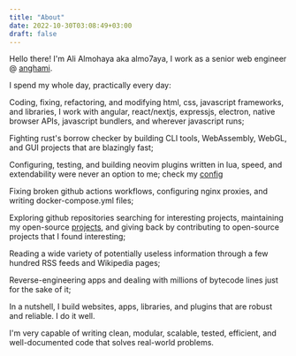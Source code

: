 ```yaml
---
title: "About"
date: 2022-10-30T03:08:49+03:00
draft: false
---
```


Hello there! I'm Ali Almohaya aka almo7aya, I work as a senior web engineer @ [anghami](https://anghami.com).

I spend my whole day, practically every day:

Coding, fixing, refactoring, and modifying html, css, javascript frameworks, and libraries, I work with angular, react/nextjs, expressjs, electron, native browser APIs, javascript bundlers, and wherever javascript runs;

Fighting rust's borrow checker by building CLI tools, WebAssembly, WebGL, and GUI projects that are blazingly fast;

Configuring, testing, and building neovim plugins written in lua, speed, and extendability were never an option to me; 
check my [config](https://github.com/Almo7aya/dotfiles/blob/master/.config/lvim/config.lua)

Fixing broken github actions workflows, configuring nginx proxies, and writing docker-compose.yml files;

Exploring github repositories searching for interesting projects, maintaining my open-source [projects](https://github.com/almo7aya), and giving back by contributing to open-source projects that I found interesting;

Reading a wide variety of potentially useless information through a few hundred RSS feeds and Wikipedia pages;

Reverse-engineering apps and dealing with millions of bytecode lines just for the sake of it;

In a nutshell, I build websites, apps, libraries, and plugins that are robust and reliable. I do it well.

I'm very capable of writing clean, modular, scalable, tested, efficient, and well-documented code that solves real-world problems.

